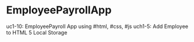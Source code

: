 # EmployeePayrollApp
uc1-10:
      EmployeePayroll App using #html, #css, #js
uch1-5:
      Add Employee to HTML 5 Local Storage
